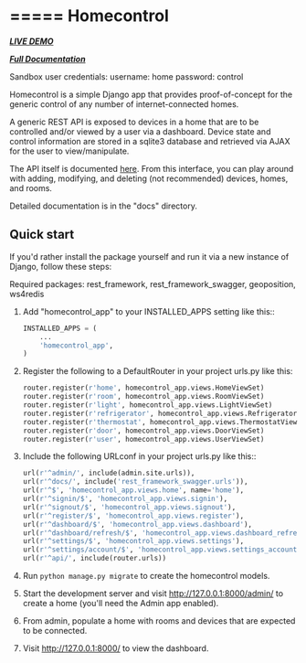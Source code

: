 =====
Homecontrol
=====

***[LIVE DEMO](http://ec2-54-153-19-113.us-west-1.compute.amazonaws.com/)***

***[Full Documentation](http://ec2-54-153-19-113.us-west-1.compute.amazonaws.com/documentation/)***

Sandbox user credentials:
username: home
password: control

Homecontrol is a simple Django app that provides proof-of-concept
for the generic control of any number of internet-connected homes.

A generic REST API is exposed to devices in a home that are to be
controlled and/or viewed by a user via a dashboard. Device
state and control information are stored in a sqlite3 database
and retrieved via AJAX for the user to view/manipulate.

The API itself is documented [here](http://ec2-54-153-19-113.us-west-1.compute.amazonaws.com/).
From this interface, you can play around with adding, modifying, and deleting 
(not recommended) devices, homes, and rooms.

Detailed documentation is in the "docs" directory.

Quick start
-----------

If you'd rather install the package yourself and run it via a new instance
of Django, follow these steps:

Required packages:
  rest_framework,
  rest_framework_swagger,
  geoposition,
  ws4redis

1. Add "homecontrol_app" to your INSTALLED_APPS setting like this::

	```python
    INSTALLED_APPS = (
        ...
        'homecontrol_app',
    )
    ```

2. Register the following to a DefaultRouter in your project urls.py like this:

	```python
	router.register(r'home', homecontrol_app.views.HomeViewSet)
	router.register(r'room', homecontrol_app.views.RoomViewSet)
	router.register(r'light', homecontrol_app.views.LightViewSet)
	router.register(r'refrigerator', homecontrol_app.views.RefrigeratorViewSet)
	router.register(r'thermostat', homecontrol_app.views.ThermostatViewSet)
	router.register(r'door', homecontrol_app.views.DoorViewSet)
	router.register(r'user', homecontrol_app.views.UserViewSet)
	```

3. Include the following URLconf in your project urls.py like this::

   ```python
   url(r'^admin/', include(admin.site.urls)),
   url(r'^docs/', include('rest_framework_swagger.urls')),
   url(r'^$', 'homecontrol_app.views.home', name='home'),
   url(r'^signin/$', 'homecontrol_app.views.signin'),
   url(r'^signout/$', 'homecontrol_app.views.signout'),
   url(r'^register/$', 'homecontrol_app.views.register'),
   url(r'^dashboard/$', 'homecontrol_app.views.dashboard'),
   url(r'^dashboard/refresh/$', 'homecontrol_app.views.dashboard_refresh'),
   url(r'^settings/$', 'homecontrol_app.views.settings'),
   url(r'^settings/account/$', 'homecontrol_app.views.settings_account'),
   url(r'^api/', include(router.urls))
   ```

4. Run `python manage.py migrate` to create the homecontrol models.

5. Start the development server and visit http://127.0.0.1:8000/admin/
   to create a home (you'll need the Admin app enabled).

6. From admin, populate a home with rooms and devices that are expected
   to be connected.

5. Visit http://127.0.0.1:8000/ to view the dashboard.
